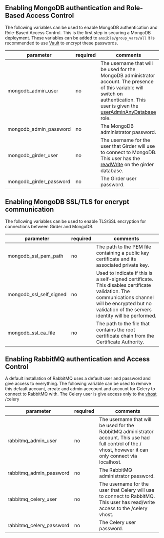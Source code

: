 ## Enabling MongoDB authentication and Role-Based Access Control

The following variables can be used to enable MongoDB authentication and Role-Based Access Control. This is the first step in securing a MongoDB deployment.
These variables can be added to ```ansible/group_vars/all``` it is recommended to use [Vault](http://docs.ansible.com/ansible/playbooks_vault.html) to encrypt these passwords.

| parameter                  | required | comments                                                                                                                                                                                                                                                                                                                                           |
| -------------------------- | -------- | -----------------------------------------------------------------------------------------------------------------------------------------------------------------------------------------------------------------------------------------------------------------------------------------------------------------|
| mongodb_admin_user           | no       | The username that will be used for the MongoDB administrator account. The presence of this variable will switch on authentication. This user is given the [userAdminAnyDatabase](https://docs.mongodb.com/manual/reference/built-in-roles/#userAdminAnyDatabase) role.
| mongodb_admin_password       | no       | The MongoDB administrator password.
| mongodb_girder_user          | no       | The username for the user that Girder will use to connect to MongoDB. This user has the [readWrite](https://docs.mongodb.com/manual/reference/built-in-roles/#readWrite) on the girder database.                                                  |
| mongodb_girder_password      | no       | The Girder user password.

## Enabling MongoDB SSL/TLS for encrypt communication

The following variables can be used to enable TLS/SSL encryption for connections between Girder and MongoDB.

| parameter                  | required | comments                                                                                                                                                                                                                                                                                                                                           |
| -------------------------- | -------- | -----------------------------------------------------------------------------------------------------------------------------------------------------------------------------------------------------------------------------------------------------------------------------------------------------------------|
mongodb_ssl_pem_path    | no | The path to the PEM file containing a public key certificate and its associated private key.
mongodb_ssl_self_signed | no | Used to indicate if this is a self-signed certificate. This disables certificate validation. The communications channel will be encrypted but no validation of the servers identity will be performed.
mongodb_ssl_ca_file     | no | The path to the file that contains the root certificate chain from the Certificate Authority.

## Enabling RabbitMQ authentication and Access Control

A default installation of RabbitMQ uses a default user and password and give access to everything. The following variable can be used to remove this default account, create and admin acccount and account for Celery to connect to RabbitMQ with. The Celery user is give access only to the [vhost](https://www.rabbitmq.com/vhosts.html) /celery

| parameter                  | required | comments                                                                                                                                                                                                                                                                                                                                           |
| -------------------------- | -------- | -----------------------------------------------------------------------------------------------------------------------------------------------------------------------------------------------------------------------------------------------------------------------------------------------------------------|
| rabbitmq_admin_user           | no       | The username that will be used for the RabbitMQ administrator account. This use had full control of the / vhost, however it can only connect via localhost.
| rabbitmq_admin_password       | no       | The RabbitMQ administrator password.
| rabbitmq_celery_user          | no       | The username for the user that Celery will use to connect to RabbitMQ. This user has read/write access to the /celery vhost.                                                  |
| rabbitmq_celery_password      | no       | The Celery user password.
